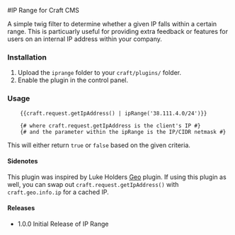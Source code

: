 #IP Range for Craft CMS

A simple twig filter to determine whether a given IP falls within a certain range. This is particuarly useful for providing extra feedback or features for users on an internal IP address within your company.

### Installation
1. Upload the `iprange` folder to your `craft/plugins/` folder.
2. Enable the plugin in the control panel.

### Usage
```
    {{craft.request.getIpAddress() | ipRange('38.111.4.0/24')}}
    
    {# where craft.request.getIpAddress is the client's IP #}
    {# and the parameter within the ipRange is the IP/CIDR netmask #} 
```

This will either return `true` or `false` based on the given criteria.


#### Sidenotes
This plugin was inspired by Luke Holders [Geo](https://github.com/lukeholder/craft-geo) plugin. If using this plugin as well, you can swap out ```craft.request.getIpAddress()``` with ```craft.geo.info.ip``` for a cached IP.

#### Releases
* 1.0.0 Initial Release of IP Range